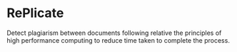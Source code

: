 # RePlicate
Detect plagiarism between documents following relative the principles of high performance computing to reduce time taken to complete the process.
